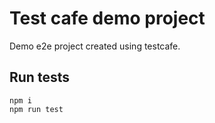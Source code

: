 # Test cafe demo project

Demo e2e project created using testcafe.

## Run tests

```
npm i
npm run test
```